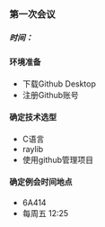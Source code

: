 ### 第一次会议

##### 时间：

#### 环境准备

- 下载Github Desktop
- 注册Github账号

#### 确定技术选型

- C语言
- raylib
- 使用github管理项目

#### 确定例会时间地点

- 6A414
- 每周五 12:25